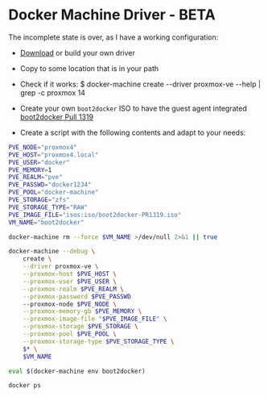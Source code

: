 # Docker Machine Driver - BETA

The incomplete state is over, as I have a working configuration:

* [Download](https://github.com/lnxbil/docker-machine-driver-proxmox-ve/releases/tag/v1) or build your own driver
* Copy to some location that is in your path
* Check if it works:
        $ docker-machine create --driver proxmox-ve --help | grep -c proxmox
        14

* Create your own `boot2docker` ISO to have the guest agent integrated [boot2docker Pull 1319](https://github.com/boot2docker/boot2docker/pull/1319)
* Create a script with the following contents and adapt to your needs:

```sh
PVE_NODE="proxmox4"
PVE_HOST="proxmox4.local"
PVE_USER="docker"
PVE_MEMORY=1
PVE_REALM="pve"
PVE_PASSWD="docker1234"
PVE_POOL="docker-machine"
PVE_STORAGE="zfs"
PVE_STORAGE_TYPE="RAW"
PVE_IMAGE_FILE="isos:iso/boot2docker-PR1319.iso"
VM_NAME="boot2docker"

docker-machine rm --force $VM_NAME >/dev/null 2>&1 || true

docker-machine --debug \
    create \
    --driver proxmox-ve \
    --proxmox-host $PVE_HOST \
    --proxmox-user $PVE_USER \
    --proxmox-realm $PVE_REALM \
    --proxmox-password $PVE_PASSWD 
    --proxmox-node $PVE_NODE \
    --proxmox-memory-gb $PVE_MEMORY \
    --proxmox-image-file "$PVE_IMAGE_FILE" \
    --proxmox-storage $PVE_STORAGE \
    --proxmox-pool $PVE_POOL \
    --proxmox-storage-type $PVE_STORAGE_TYPE \
    $* \
    $VM_NAME 

eval $(docker-machine env boot2docker)

docker ps
```